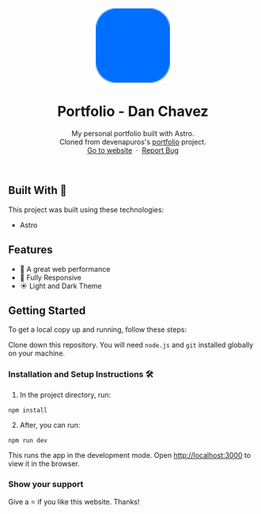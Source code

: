 <h1 align="center">
  <div align="center">
    <img alt="dnachavez (Dan Chavez) logo" src="./public/favicon.svg" height="150px" width="auto"/>
  </div>
  <br/>
  Portfolio - Dan Chavez
</h1>
<p align="center">
    My personal portfolio built with Astro.
    <br />
    Cloned from devenapuros's <a href="https://github.com/devenapuros/portfolio">portfolio</a> project.
    <br />
    <a href="https://dnachavez.ph">Go to website</a>&nbsp;
    ·
    &nbsp;<a href="https://github.com/dnachavez/portfolio/issues">Report Bug</a>
  </p>
<br/>

## Built With 🚀

This project was built using these technologies:

* Astro

## Features

* 🚀 A great web performance
* 📱 Fully Responsive
* ☀️ Light and Dark Theme


## Getting Started

To get a local copy up and running, follow these steps:

Clone down this repository. You will need `node.js` and `git` installed globally on your machine.

### Installation and Setup Instructions 🛠

1. In the project directory, run:

 ```
 npm install
 ```

2. After, you can run:

```
npm run dev
```

This runs the app in the development mode.
Open [http://localhost:3000](http://localhost:3000) to view it in the browser.

### Show your support

Give a ⭐ if you like this website. Thanks!

